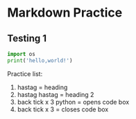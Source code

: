 # Markdown Practice

## Testing 1

```python
import os
print('hello,world!')
```

Practice list:
1. hastag  = heading
2. hastag hastag = heading 2
3. back tick x 3  python = opens code box
4. back tick x 3  = closes code box

